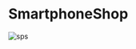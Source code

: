 # SmartphoneShop

![sps](https://user-images.githubusercontent.com/48712793/66829405-973a1180-ef53-11e9-8429-44421350b9e8.png)

